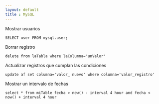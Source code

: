 ```yaml
--- 
layout: default
title : MySQL
---
```

Mostrar usuarios

    SELECT user FROM mysql.user;

Borrar registro

    delete from laTabla where laColumna='unValor'
  
Actualizar registros que cumplan las condiciones

    update af set columna='valor_ nuevo' where columna='valor_registro'

Mostrar un intervalo de fechas

    select * from miTable fecha > now() - interval 4 hour and fecha < now() + interval 4 hour
